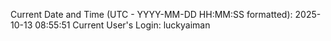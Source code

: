 Current Date and Time (UTC - YYYY-MM-DD HH:MM:SS formatted): 2025-10-13 08:55:51
Current User's Login: luckyaiman
